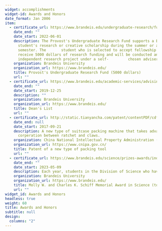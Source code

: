 ```yaml
---
widget: accomplishments
widget-id: Awards and Honors
date_format: Jan 2006
item:
  - certificate_url: https://www.brandeis.edu/undergraduate-research/funding-opportunities/urf.html
    date_end: ""
    date_start: 2022-06-01
    description: The Provost's Undergraduate Research Fund supports a Brandeis
      student's research or creative scholarship during the summer or academic
      semester. The       student who is selected to accept fellowship will
      receive 5000 dollars of research funding and will be conducted an
      independent research project under a self-         chosen adviser.
    organization: Brandeis University
    organization_url: https://www.brandeis.edu/
    title: Provost's Undergraduate Research Fund (5000 dollars)
    url: ""
  - certificate_url: https://www.brandeis.edu/academic-services/advising/graduation-requirements/honors.html
    date_end: ""
    date_start: 2019-12-25
    description: ""
    organization: Brandeis University
    organization_url: https://www.brandeis.edu/
    title: Dean's List
    url: ""
  - certificate_url: http://static.tianyancha.com/patent/contentPDF/cdf6c147ef3ef0564f0cc6c7b1763cb5.pdf
    date_end: null
    date_start: 2017-09-21
    description: A new type of suitcase packing machine that takes advantage of the
      corperation between ratchet and claws.
    organization: China National Intellectual Property Administration (CNIPA)
    organization_url: https://www.cnipa.gov.cn/
    title: Patent of a new type of packing tool
    url: ""
  - certificate_url: https://www.brandeis.edu/science/prizes-awards/index.html
    date_end: ""
    date_start: 2023-05-09
    description: Each year, students in the Division of Science who have excelled in academics and research are selected to receive numerous prizes and awards in     recognition of their effort. Undergraduates are typically nominated by a faculty member or members who provide a letter detailing why the student deserves the     honor. 
    organization: Brandeis University
    organization_url: https://www.brandeis.edu/
    title: Molly W. and Charles K. Schiff Memorial Award in Science (top 5%)
    url: ""
widget_id: Awards and Honors
headless: true
weight: 60
title: Awards and Honors
subtitle: null
design:
  columns: "2"
---
```

